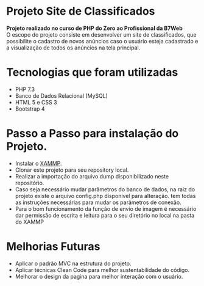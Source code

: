 # Projeto Site de Classificados
**Projeto realizado no curso de PHP do Zero ao Profissional da B7Web**<br>
O escopo do projeto consiste em desenvolver um site de classificados, que possibilite o cadastro de novos
anúncios caso o usuário esteja cadastrado e a visualização de todos os anúncios na tela principal.

# Tecnologias que foram utilizadas
- PHP 7.3
- Banco de Dados Relacional (MySQL)
- HTML 5 e CSS 3
- Bootstrap 4
# Passo a Passo para instalação do Projeto.
- Instalar o <a href="https://www.apachefriends.org/pt_br/index.html" target="_blank">XAMMP</a>.
- Clonar este projeto para seu repository local.
- Realizar a importação do arquivo dump disponibilizado neste repositório.
- Caso seja necessário mudar parâmetros do banco de dados, na raiz do projeto existe o arquivo config.php disponível para alteração.
tem todas as instruções necessárias para mudar os parâmetros de conexão.
- Para o bom funcionamento da função de envio de imagem é necessário dar permissão de escrita e leitura para o seu diretório 
no local na pasta do XAMMP

# Melhorias Futuras

- Aplicar o padrão MVC na estrutura do projeto.
- Aplicar técnicas Clean Code para melhor sustentabilidade do código.  
- Melhorar o design da pagina para melhor interação com o usuário.